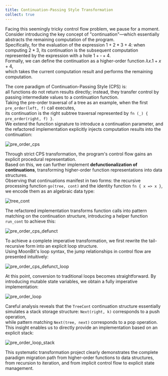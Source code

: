 ```yaml
---
title: Continuation-Passing Style Transformation
collect: true
---
```


Facing this seemingly tricky control flow problem, we pause for a moment.  
Consider introducing the key concept of "continuation"—which essentially abstracts the remaining computation of the program.  
Specifically, for the evaluation of the expression $1 + 2 * 3 + 4$: when computing $2 * 3$, its continuation is the subsequent computation represented by the expression with a hole $1 + \square + 4$.  
Formally, we can define the continuation as a higher-order function $\lambda x. 1 + x + 4$,  
which takes the current computation result and performs the remaining computation.

The core paradigm of Continuation-Passing Style (CPS) is:  
all functions do not return results directly; instead, they transfer control by passing intermediate values to a continuation function.  
Taking the pre-order traversal of a tree as an example, when the first `pre_order(left, f)` call executes,  
its continuation is the right subtree traversal represented by `fn (_) { pre_order(right, f) }`.  
We extend the function signature to introduce a continuation parameter, and the refactored implementation explicitly injects computation results into the continuation:

![pre_order_cps](moonbit/src/defunc/cps.mbt#:include)

Through strict CPS transformation, the program's control flow gains an explicit procedural representation.  
Based on this, we can further implement **defunctionalization of continuations**, transforming higher-order function representations into data structures.  
Observing that continuations manifest in two forms: the recursive processing function `go(tree, cont)` and the identity function `fn { x => x }`, we encode them as an algebraic data type:

![tree_cont](moonbit/src/defunc/cps.mbt#:include)

The refactored implementation transforms function calls into pattern matching on the continuation structure, introducing a helper function `run_cont` to achieve this:

![pre_order_cps_defunct](moonbit/src/defunc/cps.mbt#:include)

To achieve a complete imperative transformation, we first rewrite the tail-recursive form into an explicit loop structure.  
Using MoonBit's loop syntax, the jump relationships in control flow are presented intuitively:

![pre_order_cps_defunct_loop](moonbit/src/defunc/cps.mbt#:include)

At this point, conversion to traditional loops becomes straightforward. By introducing mutable state variables, we obtain a fully imperative implementation:

![pre_order_loop](moonbit/src/defunc/cps.mbt#:include)

Careful analysis reveals that the `TreeCont` continuation structure essentially simulates a stack storage structure: `Next(right, k)` corresponds to a push operation,  
while pattern matching `Next(tree, next)` corresponds to a pop operation.  
This insight enables us to directly provide an implementation based on an explicit stack:

![pre_order_loop_stack](moonbit/src/defunc/cps.mbt#:include)

This systematic transformation project clearly demonstrates the complete paradigm migration path from higher-order functions to data structures,  
from recursion to iteration, and from implicit control flow to explicit state management.